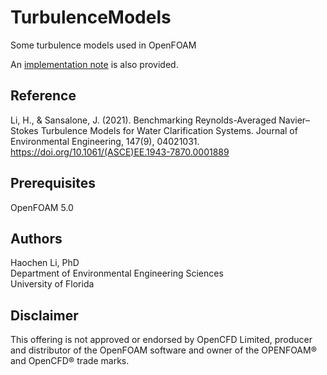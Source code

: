 # TurbulenceModels
Some turbulence models used in OpenFOAM

An [implementation note](https://github.com/Rdfing/TurbulenceModels/blob/master/kOmega20062D/RANS_kOmega_Implementation.pdf) is also provided.  

## Reference
Li, H., & Sansalone, J. (2021). Benchmarking Reynolds-Averaged Navier–Stokes Turbulence Models for Water Clarification Systems. Journal of Environmental Engineering, 147(9), 04021031. https://doi.org/10.1061/(ASCE)EE.1943-7870.0001889

## Prerequisites
OpenFOAM 5.0

## Authors
Haochen Li, PhD <br />
Department of Environmental Engineering Sciences <br />
University of Florida

## Disclaimer
This offering is not approved or endorsed by OpenCFD Limited, producer and distributor of the OpenFOAM software and owner of the OPENFOAM®  and OpenCFD®  trade marks.

